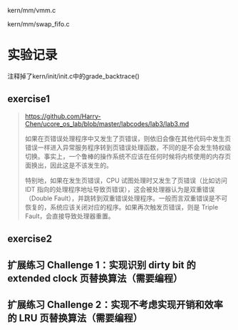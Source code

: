 kern/mm/vmm.c

kern/mm/swap_fifo.c

# 实验记录

注释掉了kern/init/init.c中的grade_backtrace()

## exercise1

> https://github.com/Harry-Chen/ucore_os_lab/blob/master/labcodes/lab3/lab3.md
> 
> 如果在页错误处理程序中又发生了页错误，则依旧会像在其他代码中发生页错误一样进入异常服务程序转到页错误处理函数，不同的是不会发生特权级切换。事实上，一个鲁棒的操作系统不应该在任何时候将内核使用的内存页面换出，因此这是不该发生的。
> 
> 特别地，如果在发生页错误，CPU 试图处理时又发生了页错误（比如访问 IDT 指向的处理程序地址导致页错误），这会被处理器认为是双重错误 （Double Fault），并跳转到双重错误处理程序。一般而言双重错误是不可恢复的，系统应该关闭对应的程序。如果再次触发页错误，则是 Triple Fault，会直接导致处理器重置。

## exercise2


## 扩展练习 Challenge 1：实现识别 dirty bit 的 extended clock 页替换算法（需要编程）

## 扩展练习 Challenge 2：实现不考虑实现开销和效率的 LRU 页替换算法（需要编程）
